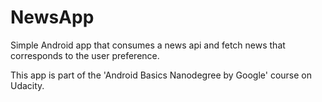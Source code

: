 # NewsApp
Simple Android app that consumes a news api and fetch news that corresponds to the user preference.

This app is part of the 'Android Basics Nanodegree by Google' course on Udacity.
